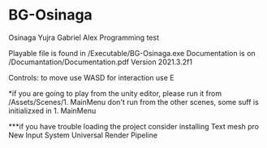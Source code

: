 # BG-Osinaga
Osinaga Yujra Gabriel Alex  Programming test

Playable file is found in /Executable/BG-Osinaga.exe
Documentation is on /Documantation/Documentation.pdf
Version 2021.3.2f1

Controls:
to move use WASD
for interaction use E

*if you are going to play from the unity editor, please run it from /Assets/Scenes/1. MainMenu
don't run from the other scenes, some suff is initializxed in 1. MainMenu

***if you have trouble loading the project consider installing
Text mesh pro
New Input System 
Universal Render Pipeline
